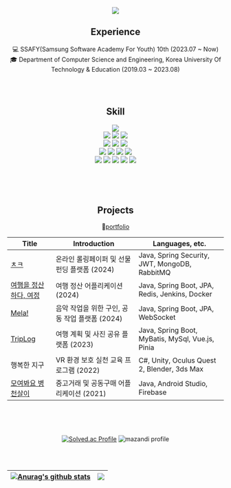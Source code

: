 <div align="center"> 

<img src="https://capsule-render.vercel.app/api?type=waving&color=99ccff&height=300&section=header&text=Welcome%20to%20SINYEONG's%20Github&fontSize=50" />


## Experience

💻 SSAFY(Samsung Software Academy For Youth) 10th (2023.07 ~ Now)<br>
🎓 Department of Computer Science and Engineering, Korea University Of Technology & Education (2019.03 ~ 2023.08)<br>


<br/><br/>

## Skill

<img src="https://img.shields.io/badge/JAVA-007396?style=for-the-badge&logo=openjdk&logoColor=white">
<br>
<img src="https://img.shields.io/badge/springboot-6DB33F?style=for-the-badge&logo=springboot&logoColor=white">
<img src="https://img.shields.io/badge/springsecurity-6DB33F?style=for-the-badge&logo=spring security&logoColor=white">
<img src="https://img.shields.io/badge/Hibernate-59666C?style=for-the-badge&logo=hibernate&logoColor=white"> 
<br>
<img src="https://img.shields.io/badge/MySQL-4479A1?style=for-the-badge&logo=MySQL&logoColor=white"> 
<img src="https://img.shields.io/badge/redis-DC382D?style=for-the-badge&logo=Redis&logoColor=white">
<img src="https://img.shields.io/badge/mongodb-47A248?style=for-the-badge&logo=mongodb&logoColor=white">
<br>
<img src="https://img.shields.io/badge/HTML5-E34F26?style=for-the-badge&logo=HTML5&logoColor=white">
<img src="https://img.shields.io/badge/JavaScript-F7DF1E?style=for-the-badge&logo=JavaScript&logoColor=white">
<img src="https://img.shields.io/badge/CSS3-1572B6?style=for-the-badge&logo=CSS3&logoColor=white">
<img src="https://img.shields.io/badge/Vue.js-4FC08D?style=for-the-badge&logo=Vue.js&logoColor=white">
<br>

<img src="https://img.shields.io/badge/Eclipse-2C2255?style=for-the-badge&logo=Eclipse%20IDE&logoColor=white">
<img src="https://img.shields.io/badge/intellij idea-000000?style=for-the-badge&logo=intellijidea&logoColor=white">
<img src="https://img.shields.io/badge/VSCode-007ACC?style=for-the-badge&logo=VisualStudioCode&logoColor=white">
<img src="https://img.shields.io/badge/Android Studio-3DDC84?style=for-the-badge&logo=AndroidStudio&logoColor=white">
<img src="https://img.shields.io/badge/Unity-57b9d3?style=for-the-badge&logo=Unity&logoColor=white">
<!-- <br> <img src="https://img.shields.io/badge/github-181717?style=for-the-badge&logo=github&logoColor=white"> -->
<!-- <img src="https://img.shields.io/badge/Oracle-F80000?style=for-the-badge&logo=Oracle&logoColor=white">  -->
<!-- <img src="https://img.shields.io/badge/aws-232F3E?style=for-the-badge&logo=Amazon aws&logoColor=white"> -->

<br/><br/><br/>

## Projects
🔗<a href="https://estuma.notion.site/9962fef0380a42eeb15b739f244d4082?pvs=4" target='_blank'>portfolio</a>


| Title | Introduction | Languages, etc. |
| ------------- | ------------- | ------------- |
| <a href="https://github.com/estuma/chuka">ㅊㅋ</a> | 온라인 롤링페이퍼 및 선물 펀딩 플랫폼 (2024) | Java, Spring Security, JWT, MongoDB, RabbitMQ |
| <a href="https://github.com/estuma/yeojung">여행을 정산하다, 여정</a> | 여행 정산 어플리케이션 (2024) | Java, Spring Boot, JPA, Redis, Jenkins, Docker |
| <a href="https://github.com/estuma/Mela">Mela!</a> | 음악 작업을 위한 구인, 공동 작업 플랫폼 (2024) | Java, Spring Boot, JPA, WebSocket |
| <a href="https://github.com/estuma/TripLog">TripLog</a> | 여행 계획 및 사진 공유 플랫폼 (2023) | Java, Spring Boot, MyBatis, MySql, Vue.js, Pinia |
| <a herf="">행복한 지구</a> | VR 환경 보호 실천 교육 프로그램 (2022) | C#, Unity, Oculus Quest 2, Blender, 3ds Max |
| <a href="https://github.com/estuma/mobile">모여봐요 병천살이</a> | 중고거래 및 공동구매 어플리케이션 (2021) | Java, Android Studio, Firebase |

<br><br><br>

[![Solved.ac Profile](http://mazassumnida.wtf/api/v2/generate_badge?boj=duckhan)](https://solved.ac/duckhan/) 
![mazandi profile](http://mazandi.herokuapp.com/api?handle=duckhan&theme=warm)

<br><br>


| <a href="https://github.com/anuraghazra/github-readme-stats"><img align="center" src="https://github-readme-stats.vercel.app/api?username=estuma&rank_icon=github&show_icons=true&theme=default_repocard&hide_border=true" alt="Anurag's github stats" /></a> | <a href="https://github.com/anuraghazra/github-readme-stats"><img align="center" src="https://github-readme-stats.vercel.app/api/top-langs/?username=estuma&layout=compact&theme=buefy&hide_border=true" /></a> |
| ------------- | ------------- |






</div>


<!--
**estuma/estuma** is a ✨ _special_ ✨ repository because its `README.md` (this file) appears on your GitHub profile.

Here are some ideas to get you started:

- 🔭 I’m currently working on ...
- 🌱 I’m currently learning ...
- 👯 I’m looking to collaborate on ...
- 🤔 I’m looking for help with ...
- 💬 Ask me about ...
- 📫 How to reach me: ...
- 😄 Pronouns: ...
- ⚡ Fun fact: ...
-->

<!--
####  :clipboard: Once I've Used 
  
 <br/>
  
<img src="https://img.shields.io/badge/JAVA-007396?style=for-the-badge&logo=Java&logoColor=white">
<img src="https://img.shields.io/badge/JavaScript-F7DF1E?style=for-the-badge&logo=JavaScript&logoColor=white">
<img src="https://img.shields.io/badge/Spring-6DB33F?style=for-the-badge&logo=Spring&logoColor=white">
<img src="https://img.shields.io/badge/HTML5-E34F26?style=for-the-badge&logo=HTML5&logoColor=white">
<img src="https://img.shields.io/badge/CSS3-1572B6?style=for-the-badge&logo=CSS3&logoColor=white"> <br>
<img src="https://img.shields.io/badge/MySQL-4479A1?style=for-the-badge&logo=MySQL&logoColor=white">
<img src="https://img.shields.io/badge/Oracle-F80000?style=for-the-badge&logo=Oracle&logoColor=white"> 
<img src="https://img.shields.io/badge/aws-232F3E?style=for-the-badge&logo=Amazon aws&logoColor=white">
<img src="https://img.shields.io/badge/Eclipse-2C2255?style=for-the-badge&logo=Eclipse%20IDE&logoColor=white">
<img src="https://img.shields.io/badge/github-181717?style=for-the-badge&logo=github&logoColor=white">
<img src="https://img.shields.io/badge/VSCode-007ACC?style=for-the-badge&logo=VisualStudioCode&logoColor=white">

![Anurag's GitHub stats](https://github-readme-stats.vercel.app/api?username=estuma&show_icons=true&theme=vue)

<table>
  <tr>
    <th>Title</th>
    <th>Introduction</th>
    <th>Languages, etc.</th>
  </tr>
  <tr>
    <td><a href="https://github.com/estuma/chuka">ㅊㅋ</a></td>
    <td> 온라인 롤링페이퍼 및 선물 펀딩 서비스 (2024) </td>
    <td>Java, Sprint Boot, Spring Security, JPA, MongoDB, Redis, OpenFeign</td>
  </tr>
  <tr>
    <td><a href="https://github.com/estuma/yeojung">여행을 정산하다, 여정</a></td>
    <td> 여행 정산 어플리케이션 (2024) </td>
    <td>Java, Sprint Boot, JPA, Jenkins, Docker</td>
  </tr>
  <tr>
    <td><a href="https://github.com/estuma/Mela">Mela!</a></td>
    <td> 음악 작업을 위한 구인, 공동 작업 플랫폼 (2024) </td>
    <td>Java, Sprint Boot, JPA</td>
  </tr>
  <tr>
    <td><a href="https://github.com/estuma/TripLog">TripLog</a></td>
    <td> 여행 계획 ... (2023) </td>
    <td>Java, Sprint Boot, MySql, MyBatis, Vue.js, Pinia</td>
  </tr>
  <tr>
    <td><a href="https://github.com/estuma/mobile">모여봐요 병천살이</a></td>
    <td> 중고거래 및 공동구매 어플리케이션 (2021) </td>
    <td>Java, Android Studio, Firebase</td>
  </tr>
</table>


-->
